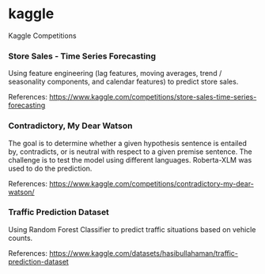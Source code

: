 # kaggle

Kaggle Competitions
### Store Sales - Time Series Forecasting
Using feature engineering (lag features, moving averages, trend / seasonality components, and calendar features) to predict store sales. 

References: https://www.kaggle.com/competitions/store-sales-time-series-forecasting


### Contradictory, My Dear Watson
The goal is to determine whether a given hypothesis sentence is entailed by, contradicts, or is neutral with respect to a given premise sentence. The challenge is to test the model using different languages. Roberta-XLM was used to do the prediction.

References: https://www.kaggle.com/competitions/contradictory-my-dear-watson/

### Traffic Prediction Dataset
Using Random Forest Classifier to predict traffic situations based on vehicle counts.

References: https://www.kaggle.com/datasets/hasibullahaman/traffic-prediction-dataset
